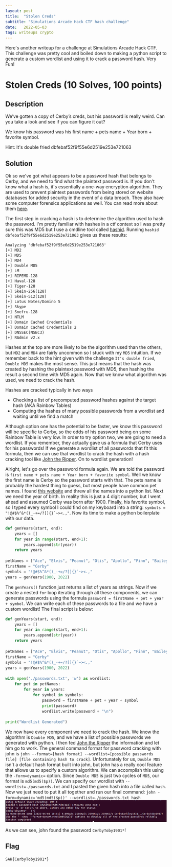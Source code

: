 ```yaml
---
layout: post
title:  "Stolen Creds"
subtitle: "Simulations Arcade Hack CTF hash challenge"
date:   2022-05-03
tags: writeups crypto
---
```

Here's another writeup for a challenge at Simulations Arcade Hack CTF. This challenge was pretty cool and boiled down to making a python script to generate a custom
wordlist and using it to crack a password hash. Very Fun!
# Stolen Creds (10 Solves, 100 points)
## Description
We’ve gotten a copy of Cerby’s creds, but his password is really weird. Can you take a look and see if you can figure it out?

We know his password was his first name + pets name + Year born + favorite symbol.

Hint: It's double fried dbfebaf52f9f55e6d2519e253e721063

## Solution
Ok so we've got what appears to be a password hash that belongs to Cerby, and we need to find what the plaintext password is. If you don't know what a hash is, it's
essentially a one-way encryption algorithm. They are used to prevent plaintext passwords from being stored on website databases for added security in the event of a 
data breach. They also have some computer forensics applications as well. You can read more about them [here](https://medium.com/@cmcorrales3/password-hashes-how-they-work-how-theyre-hacked-and-how-to-maximize-security-e04b15ed98d).

The first step in cracking a hash is to determine the algorithm used to hash the password. I'm pretty familiar with hashes in a ctf context so I was pretty sure this
was MD5 but I use a cmdline tool called [hashid](https://github.com/psypanda/hashID). Running ``hashid dbfebaf52f9f55e6d2519e253e721063`` gives us these results:
```
Analyzing 'dbfebaf52f9f55e6d2519e253e721063'
[+] MD2
[+] MD5
[+] MD4
[+] Double MD5
[+] LM
[+] RIPEMD-128
[+] Haval-128
[+] Tiger-128
[+] Skein-256(128)
[+] Skein-512(128)
[+] Lotus Notes/Domino 5
[+] Skype
[+] Snefru-128
[+] NTLM
[+] Domain Cached Credentials
[+] Domain Cached Credentials 2
[+] DNSSEC(NSEC3)
[+] RAdmin v2.x
```
Hashes at the top are more likely to be the algorithm used than the others, but ``MD2`` and ``MD4`` are fairly uncommon so I stuck with my ``MD5`` intuition. If we
remember back to the hint given with the challenge ``It's double fried``, ``Double MD5`` makes the most sense. This just means that the hash was created by hashing
the plaintext password with MD5, then hashing the result a second time with MD5 again. Now that we know what algorithm was used, we need to crack the hash.

Hashes are cracked typically in two ways
* Checking a list of precomputed password hashes against the target hash (AKA Rainbow Tables)
* Computing the hashes of many possible passwords from a wordlist and waiting until we find a match

Although option one has the potential to be faster, we know this password will be specific to Cerby, so the odds of his password being on some Rainbow Table is very low.
In order to try option two, we are going to need a wordlist. If you remember, they actually gave us a formula that Cerby uses for his passwords! If we generate a
wordlist of all passwords that fit this formula, then we can use that wordlist to crack the hash with a hash cracking tool like [John the Ripper](https://www.openwall.com/john/). On to wordlist generation!

Alright, let's go over the password formula again. We are told the password is ``first name + pets name + Year born + favorite symbol``. Well we know the first name is
Cerby so the password starts with that. The pets name is probably the hardest thing to guess, but most people have common pet names. I found [this website](https://7esl.com/dog-names/)
and threw all the names into a python list. Next we need the year of birth. In reality this is just a 4 digit number, but I went ahead and assumed Cerby was born after 1900.
Finally, his favorite symbol, so I typed every symbol I could find on my keyboard into a string: ``symbols = "!@#$%^&*()_-+=/?[]{}`~><.,"``. Now its time to make
a python boilerplate with our data.
```python
def genYears(start, end):
    years = []
    for year in range(start, end+1):
        years.append(str(year))
    return years

petNames = ["Ace", "Elvis", "Peanut", "Otis", "Apollo", "Finn", "Bailey", "Frankie", "Prince", "Bandit", "George", "Rex", "Baxter", "Gizmo", "Riley", "Bear", "Gunner", "Rocco", "Beau", "Gus", "Rocky", "Benji", "Hank", "Romeo", "Benny", "Harley", "Rosco", "Bently", "Henry", "Rudy", "Blue", "Hunter", "Rufus", "Bo", "Jack", "Rusty", "Boomer", "Ralph", "Ted", "Ben", "Jackson", "Sam", "Brady", "Jake", "Sammy", "Brody", "Jasper", "Samson", "Bruno", "Scooter", "Jax", "Brutus", "Joey", "Scout", "Bubba", "Coby", "Shadow", "Buddy", "Leo", "Simba", "Buster", "Loki", "Sparky", "Cash", "Louis", "Spike", "Champ", "Lucky", "Tank", "Chance", "Luke", "Teddy", "Charlie", "Patch", "Merlin", "Hector", "Dave", "Boris", "Basil", "Rupert", "Mack", "Thor", "Chase", "Marley", "Rolo", "Aries", "Leo", "Axel", "Barkley", "Toby", "Chester", "Max", "Bingo", "Tucker", "Chico", "Blaze", "Mickey", "Tyson", "Coco", "Bubba", "Chip", "Butch", "Chief", "Milo", "Vader", "Cody", "Buck", "Clifford", "Dodge", "Moose", "Winston", "Cooper", "Murphy", "Abbott", "Diego", "Goose", "Dane", "Fisher", "Yoda", "Copper", "Oliver", "Zeus", "Abe", "Dexter", "Ollie", "Aero", "Bones", "Digger", "Waffle", "Ziggy", "Aj", "Diesel", "Oreo", "Duke", "Oscar", "Angus", "Barney", "Bella", "Lola", "Luna", "Poppy", "Coco", "Ruby", "Molly", "Daisy", "Millie", "Rosie", "India", "Lucy", "Anna", "Cookie", "Pepper", "Biscuit", "Lily", "Bonnie", "Tilly", "Willow", "Roxy", "Nala", "Maisie", "Honey", "Penny", "Katy", "Fleur", "Mimi", "Mia", "Lexi", "Holly", "Bailey", "Skye", "Lulu", "Belle", "Skye", "Dolly", "Lottie", "Minnie", "Ellie", "Jess", "Betty", "Winnie", "Amber", "Sweetie", "Diamond", "Hetty", "Missy", "Mabel", "Sasha", "Cassie", "Jessie", "Sindy", "Sugar", "Ella", "Peggy", "Meg", "Misty", "Summer", "Maya", "Tess", "Izzy", "Evie", "Betsy", "Stella", "Muffin", "Pandora", "Nell", "Shelby", "Paris", "Phoebe", "Sophie", "Mitzy", "Tia", "Sage", "Peaches", "Darcey", "Jasmine", "Kali", "Pearl", "Raven", "Princess", "Pip", "Jade", "Opal", "Precious", "Sissy", "Liberty", "Marnie", "Matilda", "Lady", "Frankie", "Olive", "Maddie", "Nellie", "Harley", "Elsa", "Beau", "Mocha", "Dora", "Cleo", "Juno", "Dotty", "Morgan", "Pixie", "Ivy", "Freya", "Nina", "Margot", "Angel", "Sadie", "Sally", "Pebbles", "Suki", "Kiki", "Boo", "Star", "Zara", "Mopsi", "Flopsi"]    
firstName = "Cerby"
symbols = "!@#$%^&*()_-+=/?[]{}`~><.,"
years = genYears(1900, 2022)
```
The ``genYears()`` function just returns a list of years as strings. Now if we create a nested ``for`` loop iterating through all these components, we can generate
passwords using the formula ``password = firstName + pet + year + symbol``. We can write each of these passwords to a file and we have a custom wordlist! The final
script is below:
```python
def genYears(start, end):
    years = []
    for year in range(start, end+1):
        years.append(str(year))
    return years

petNames = ["Ace", "Elvis", "Peanut", "Otis", "Apollo", "Finn", "Bailey", "Frankie", "Prince", "Bandit", "George", "Rex", "Baxter", "Gizmo", "Riley", "Bear", "Gunner", "Rocco", "Beau", "Gus", "Rocky", "Benji", "Hank", "Romeo", "Benny", "Harley", "Rosco", "Bently", "Henry", "Rudy", "Blue", "Hunter", "Rufus", "Bo", "Jack", "Rusty", "Boomer", "Ralph", "Ted", "Ben", "Jackson", "Sam", "Brady", "Jake", "Sammy", "Brody", "Jasper", "Samson", "Bruno", "Scooter", "Jax", "Brutus", "Joey", "Scout", "Bubba", "Coby", "Shadow", "Buddy", "Leo", "Simba", "Buster", "Loki", "Sparky", "Cash", "Louis", "Spike", "Champ", "Lucky", "Tank", "Chance", "Luke", "Teddy", "Charlie", "Patch", "Merlin", "Hector", "Dave", "Boris", "Basil", "Rupert", "Mack", "Thor", "Chase", "Marley", "Rolo", "Aries", "Leo", "Axel", "Barkley", "Toby", "Chester", "Max", "Bingo", "Tucker", "Chico", "Blaze", "Mickey", "Tyson", "Coco", "Bubba", "Chip", "Butch", "Chief", "Milo", "Vader", "Cody", "Buck", "Clifford", "Dodge", "Moose", "Winston", "Cooper", "Murphy", "Abbott", "Diego", "Goose", "Dane", "Fisher", "Yoda", "Copper", "Oliver", "Zeus", "Abe", "Dexter", "Ollie", "Aero", "Bones", "Digger", "Waffle", "Ziggy", "Aj", "Diesel", "Oreo", "Duke", "Oscar", "Angus", "Barney", "Bella", "Lola", "Luna", "Poppy", "Coco", "Ruby", "Molly", "Daisy", "Millie", "Rosie", "India", "Lucy", "Anna", "Cookie", "Pepper", "Biscuit", "Lily", "Bonnie", "Tilly", "Willow", "Roxy", "Nala", "Maisie", "Honey", "Penny", "Katy", "Fleur", "Mimi", "Mia", "Lexi", "Holly", "Bailey", "Skye", "Lulu", "Belle", "Skye", "Dolly", "Lottie", "Minnie", "Ellie", "Jess", "Betty", "Winnie", "Amber", "Sweetie", "Diamond", "Hetty", "Missy", "Mabel", "Sasha", "Cassie", "Jessie", "Sindy", "Sugar", "Ella", "Peggy", "Meg", "Misty", "Summer", "Maya", "Tess", "Izzy", "Evie", "Betsy", "Stella", "Muffin", "Pandora", "Nell", "Shelby", "Paris", "Phoebe", "Sophie", "Mitzy", "Tia", "Sage", "Peaches", "Darcey", "Jasmine", "Kali", "Pearl", "Raven", "Princess", "Pip", "Jade", "Opal", "Precious", "Sissy", "Liberty", "Marnie", "Matilda", "Lady", "Frankie", "Olive", "Maddie", "Nellie", "Harley", "Elsa", "Beau", "Mocha", "Dora", "Cleo", "Juno", "Dotty", "Morgan", "Pixie", "Ivy", "Freya", "Nina", "Margot", "Angel", "Sadie", "Sally", "Pebbles", "Suki", "Kiki", "Boo", "Star", "Zara", "Mopsi", "Flopsi"]    
firstName = "Cerby"
symbols = "!@#$%^&*()_-+=/?[]{}`~><.,"
years = genYears(1900, 2022)

with open('./passwords.txt', 'w') as wordlist:
    for pet in petNames:
        for year in years:
            for symbol in symbols:
                password = firstName + pet + year + symbol
                print(password)
                wordlist.write(password + "\n")

print("Wordlist Generated")
```

We now have every component we need to crack the hash. We know the algorithm is ``Double MD5``, and we have a list of possible passwords we generated with python.
I then fed [John the Ripper](https://www.openwall.com/john/) the information and let him go to work. The general command format for password cracking with john
is ``john --format=[hash format] --wordlist=[possible passwords file] [file containing hash to crack]``. Unfortunately for us, ``Double MD5`` isn't a default 
hash format built into john, but john has a really cool feature that allows us to specify a custom algorithm. We can accomplish this using the ``-form=dynamic=``
option. Since ``Double MD5`` is just two cycles of ``MD5``, our format is ``md5(md5($p))``. We can specify our wordlist with ``--wordlist=./passwords.txt`` and I
pasted the given hash into a file called ``hash``. Now we just need to put it all together and run our final command: ``john -form=dynamic='md5(md5($p))' --wordlist=./passwords.txt hash``
![image](/img/cracked.png)

As we can see, john found the password ``CerbyToby1901*``!

## Flag
``SAH{CerbyToby1901*}``
